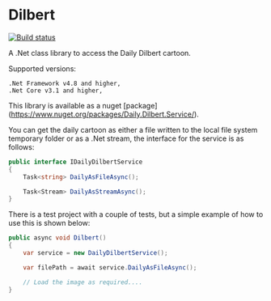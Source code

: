 Dilbert
=======

[![Build status](https://ci.appveyor.com/api/projects/status/3v66mx6u9v4dp8dk/branch/master?svg=true)](https://ci.appveyor.com/project/oriches/dilbert/branch/master)

A .Net class library to access the Daily Dilbert cartoon.

Supported versions:

    .Net Framework v4.8 and higher,
    .Net Core v3.1 and higher,

This library is available as a nuget [package] (https://www.nuget.org/packages/Daily.Dilbert.Service/).

You can get the daily cartoon as either a file written to the local file system temporary folder or as  a .Net stream, the interface for the service is as follows:
```C#
public interface IDailyDilbertService
{
    Task<string> DailyAsFileAsync();

    Task<Stream> DailyAsStreamAsync();
}
```
There is a test project with a couple of tests, but a simple example of how to use this is shown below:

```C#
public async void Dilbert()
{
    var service = new DailyDilbertService();

    var filePath = await service.DailyAsFileAsync();   

    // Load the image as required....
}
```
